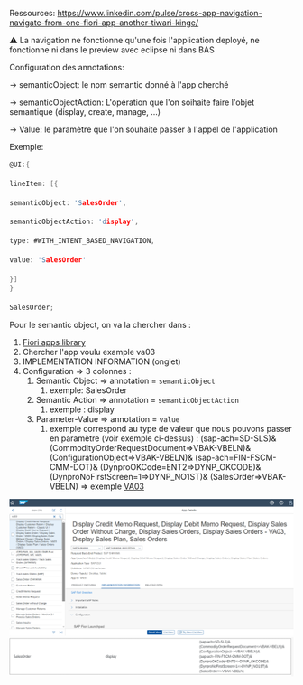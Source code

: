 Ressources:
https://www.linkedin.com/pulse/cross-app-navigation-navigate-from-one-fiori-app-another-tiwari-kinge/


⚠️ La navigation ne fonctionne qu'une fois l'application deployé, ne fonctionne ni dans le preview avec eclipse ni dans BAS


Configuration des annotations:

-> semanticObject: le nom semantic donné à l'app cherché

-> semanticObjectAction: L'opération que l'on soihaite faire l'objet semantique (display, create, manage, ...)

-> Value: le paramètre que l'on souhaite passer à l'appel de l'application

Exemple:

```C
@UI:{

lineItem: [{

semanticObject: 'SalesOrder',

semanticObjectAction: 'display',

type: #WITH_INTENT_BASED_NAVIGATION,

value: 'SalesOrder'

}]
}

SalesOrder;
```


Pour le semantic object, on va la chercher dans :
1. [Fiori apps library](https://fioriappslibrary.hana.ondemand.com/sap/fix/externalViewer/#/home)   
2. Chercher l'app voulu example va03
3. IMPLEMENTATION INFORMATION (onglet)
4. Configuration => 3 colonnes :
	1. Semantic Object => annotation = `semanticObject` 
		1. exemple: SalesOrder
	2. Semantic Action => annotation = `semanticObjectAction` 
		1. exemple : display
	3. Parameter-Value => annotation = `value` 
		1. exemple correspond au type de valeur que nous pouvons passer en paramètre (voir exemple ci-dessus) : (sap-ach=SD-SLS)& (CommodityOrderRequestDocument=>VBAK-VBELN)& (ConfigurationObject=>VBAK-VBELN)& (sap-ach=FIN-FSCM-CMM-DOT)& (DynproOKCode=ENT2=>DYNP_OKCODE)& (DynproNoFirstScreen=1=>DYNP_NO1ST)& (SalesOrder=>VBAK-VBELN)
=> exemple  [VA03](https://fioriappslibrary.hana.ondemand.com/sap/fix/externalViewer/#/detail/Apps('VA03')/S28OP)




<img src="./images/Pasted image 20240929180407.png">

<img src="./images/Pasted image 20240929180304.png">

